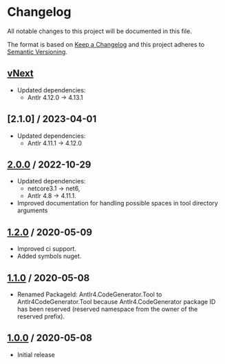 # Changelog
All notable changes to this project will be documented in this file.

The format is based on [Keep a Changelog](http://keepachangelog.com/en/1.0.0/)
and this project adheres to [Semantic Versioning](http://semver.org/spec/v2.0.0.html).

## [vNext]
- Updated dependencies:
    - Antlr 4.12.0 -> 4.13.1
## [2.1.0] / 2023-04-01
- Updated dependencies:
    - Antlr 4.11.1 -> 4.12.0
## [2.0.0] / 2022-10-29
- Updated dependencies:
  - netcore3.1 -> net6,
  - Antlr 4.8 -> 4.11.1.
- Improved documentation for handling possible spaces in tool directory arguments
## [1.2.0] / 2020-05-09
- Improved ci support.
- Added symbols nuget.
## [1.1.0] / 2020-05-08
- Renamed PackageId: Antlr4.CodeGenerator.Tool to Antlr4CodeGenerator.Tool because Antlr4.CodeGenerator package ID has been reserved (reserved namespace from the owner of the reserved prefix).
## [1.0.0] / 2020-05-08
- Initial release

[vNext]: https://github.com/ptr1120/Antlr4.CodeGenerator.Tool/compare/2.0.0...HEAD
[2.0.0]: https://github.com/ptr1120/Antlr4.CodeGenerator.Tool/compare/1.2.0...2.0.0
[1.2.0]: https://github.com/ptr1120/Antlr4.CodeGenerator.Tool/compare/1.1.0...1.2.0
[1.1.0]: https://github.com/ptr1120/Antlr4.CodeGenerator.Tool/compare/1.0.0...1.1.0
[1.0.0]: https://github.com/ptr1120/Antlr4.CodeGenerator.Tool/tree/1.0.0

